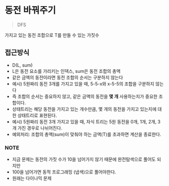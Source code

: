 # 동전 바꿔주기

> DFS

가지고 있는 동전 조합으로 T를 만들 수 있는 가짓수

## 접근방식

- D(L, sum)
- L은 동전 요소를 가리키는 인덱스, sum은 동전 조합의 총액
- 같은 금액의 동전이라면 동전 조합의 순서는 구분하지 않는다
- 예시) 5원짜리 동전 3개를 가지고 있을 때, 5-5-x와 x-5-5의 조합을 구분하지 않는다
- 즉 조합의 순서는 중요하지 않고, 같은 금액의 동전을 **몇 개** 사용하는지가 중요한 조합이다.
- 상태트리는 해당 동전을 가지고 있는 개수만큼, 몇 개의 동전을 가지고 있는지에 대한 상태트리로 표현된다.
- 예시) 5원짜리 동전 3개 가지고 있을 때, 자식 트리는 5원 동전을 0개, 1개, 2개, 3개 가진 경우로 나뉘어진다.
- 예외처리: 조합의 총액(sum)이 맞춰야 하는 금액(T)를 초과하면 계산을 종료한다.

### NOTE

- 지금 문제는 동전의 가짓 수가 10을 넘어가지 않기 때문에 완전탐색으로 풀어도 되지만
- 100을 넘어가면 동적 프로그래밍 (냅색)으로 풀어야한다.
- 원래는 다이나믹 문제
